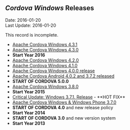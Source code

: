 ## *Cordova Windows* Releases ##
Date: 2016-01-20<br>
Last Update: 2016-01-20

This record is incomplete.

- [Apache Cordova Windows 4.3.1](https://cordova.apache.org/announcements/2016/02/04/cordova-windows-4.3.1.html)
- [Apache Cordova Windows 4.3.0](https://cordova.apache.org/announcements/2016/01/18/cordova-windows-4.3.0.html)
- **Start Year 2016**
- [Apache Cordova Windows 4.2.0](https://cordova.apache.org/announcements/2015/11/11/cordova-windows-4.2.0.html)
- [Apache Cordova Windows 4.1.0](https://cordova.apache.org/announcements/2015/08/18/cordova-windows-4.1.0.html)
- [Apache Cordova Windows 4.0.0 release](https://cordova.apache.org/announcements/2015/06/03/windows-release.html)
- [Apache Cordova Android 4.0.2 and 3.7.2 released](https://cordova.apache.org/announcements/2015/05/26/android-402.html)
- **START OF CORDOVA 5.0.0** 
- [Apache Cordova Windows 3.8.0](https://cordova.apache.org/announcements/2015/02/27/cordova-windows-3.8.0.html)
- **Start Year 2015**
- [Critical Update: Windows 3.7.1. Release](https://cordova.apache.org/news/2014/11/11/windows-cert.html) - \*\*HOT FIX\*\*
- [Apache Cordova Windows & Windows Phone 3.7.0](https://cordova.apache.org/announcements/2014/11/06/cordova-wp-windows-3.7.0.html)
- **START OF CORDOVA 4.0** and new release policy
- **Start Year 2014**
- **START OF CORDOVA 3.0** and new version system
- **Start Year 2013**
